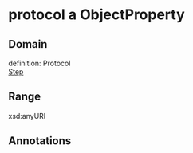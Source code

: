 # protocol a ObjectProperty

## Domain

definition: Protocol<br>
[Step](/Step)

## Range

xsd:anyURI

## Annotations


